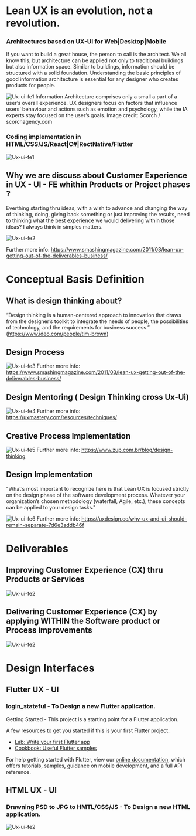 # Lean UX is an evolution, not a revolution.
### Architectures based on UX-UI for Web|Desktop|Mobile
If you want to build a great house, the person to call is the architect. We all know this, but architecture can be applied not only to traditional buildings but also information space. Similar to buildings, information should be structured with a solid foundation. Understanding the basic principles of good information architecture is essential for any designer who creates products for people.

![Ux-ui-fe1](https://github.com/raazeved/ux-ui-front-end/blob/master/IMG/Digital_UX_UI_AI.png)
Information Architecture comprises only a small a part of a user’s overall experience. UX designers focus on factors that influence users’ behaviour and actions such as emotion and psychology, while the IA experts stay focused on the user’s goals. Image credit: Scorch / scorchagency.com

### Coding implementation in   HTML/CSS/JS/React|C#|RectNative/Flutter 
![Ux-ui-fe1](https://github.com/raazeved/ux-ui-front-end/blob/master/IMG/MovingFast.jpeg)

## Why we are discuss about Customer Experience in UX - UI - FE  whithin Products or Project phases ?
Everthing starting thru ideas, with a wish to advance and changing the way of thinking, doing, giving back something or just improving the results, need to thinking what the best experience we would delivering within those ideas? I always think in simples matters.

![Ux-ui-fe2](https://github.com/raazeved/ux-ui-front-end/blob/master/IMG/expectations.jpeg)

Further more info: https://www.smashingmagazine.com/2011/03/lean-ux-getting-out-of-the-deliverables-business/

# Conceptual Basis Definition

## What is design thinking about? 
“Design thinking is a human-centered approach to innovation that draws from the designer’s toolkit to integrate the needs of people, the possibilities of technology, and the requirements for business success.”
(https://www.ideo.com/people/tim-brown)

## Design Process 

![Ux-ui-fe3](https://github.com/raazeved/ux-ui-front-end/blob/master/IMG/phases_design_thinking.jpeg)
Further more info: https://www.smashingmagazine.com/2011/03/lean-ux-getting-out-of-the-deliverables-business/

## Design Mentoring ( Design Thinking cross Ux-Ui)  
![Ux-ui-fe4](https://github.com/raazeved/ux-ui-front-end/blob/master/IMG/TheGroupOfProcess_UX_Plan_Exec_Test.jpeg)
Further more info: https://uxmastery.com/resources/techniques/

## Creative Process Implementation 
![Ux-ui-fe5](https://github.com/raazeved/ux-ui-front-end/blob/master/img/diverge_converge.jpeg)
Further more info: https://www.zup.com.br/blog/design-thinking

## Design Implementation 
"What’s most important to recognize here is that Lean UX is focused strictly on the design phase of the software development process. Whatever your organization’s chosen methodology (waterfall, Agile, etc.), these concepts can be applied to your design tasks."

![Ux-ui-fe6](hhttps://github.com/raazeved/ux-ui-front-end/blob/master/IMG/Diferences_Between_UX_UI.jpeg)
Further more info: https://uxdesign.cc/why-ux-and-ui-should-remain-separate-7d6e3addb46f

# Deliverables 

## Improving Customer Experience (CX) thru Products or Services 
![Ux-ui-fe2](https://github.com/raazeved/ux-ui-front-end/blob/master/IMG/TheDesignApplied_onUX_vs_UI.jpeg)

## Delivering Customer Experience (CX) by applying WITHIN the Software product or Process improvements 
![Ux-ui-fe2](https://github.com/raazeved/ux-ui-front-end/blob/master/IMG/prototypes.jpeg)


# Design Interfaces 

## Flutter UX - UI  
### login_stateful  - To Design a new Flutter application.

Getting Started - This project is a starting point for a Flutter application.

A few resources to get you started if this is your first Flutter project:

- [Lab: Write your first Flutter app](https://flutter.io/docs/get-started/codelab)
- [Cookbook: Useful Flutter samples](https://flutter.io/docs/cookbook)

For help getting started with Flutter, view our 
[online documentation](https://flutter.io/docs), which offers tutorials, 
samples, guidance on mobile development, and a full API reference.

## HTML UX - UI

### Drawning PSD to JPG to HMTL/CSS/JS - To Design a new HTML application.
![Ux-ui-fe2](https://github.com/raazeved/ux-ui-front-end/blob/master/UX/2EXEC/WEB.jpg)
